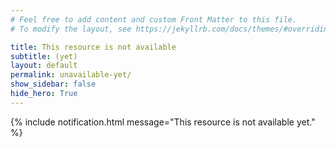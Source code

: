 ```yaml
---
# Feel free to add content and custom Front Matter to this file.
# To modify the layout, see https://jekyllrb.com/docs/themes/#overriding-theme-defaults

title: This resource is not available 
subtitle: (yet)
layout: default
permalink: unavailable-yet/
show_sidebar: false
hide_hero: True
---
```


{% include notification.html message="This resource is not available yet." %}